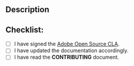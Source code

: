 <!--- Provide a general summary of your changes in the Title above -->

## Description

<!--- Describe your changes in detail -->

## Checklist:

<!--- Go over all the following points, and put an `x` in all the boxes that apply. -->
<!--- If you're unsure about any of these, don't hesitate to ask. We're here to help! -->

- [ ] I have signed the [Adobe Open Source CLA](http://opensource.adobe.com/cla.html).
- [ ] I have updated the documentation accordingly.
- [ ] I have read the **CONTRIBUTING** document.
